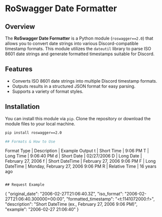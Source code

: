 # RoSwagger Date Formatter

## Overview

The **RoSwagger Date Formatter** is a Python module (`roswagger==2.0`) that allows you to convert date strings into various Discord-compatible timestamp formats. This module utilizes the `dateutil` library to parse ISO 8601 date strings and generate formatted timestamps suitable for Discord.

## Features

- Converts ISO 8601 date strings into multiple Discord timestamp formats.
- Outputs results in a structured JSON format for easy parsing.
- Supports a variety of format styles.

## Installation

You can install this module via `pip`. Clone the repository or download the module files to your local machine.

```bash
pip install roswagger==2.0

## Formats & How to Use

```
Format Type |	Description | Example Output
t |	Short Time |	9:06 PM
T |	Long Time |	9:06:40 PM
d |	Short Date |	02/27/2006
D |	Long Date |	February 27, 2006
f |	Short DateTime |	February 27, 2006 9:06 PM
F |	Long DateTime |	Monday, February 27, 2006 9:06 PM
R |	Relative Time |	16 years ago
```

## Request Example

```
{
    "original_date": "2006-02-27T21:06:40.3Z",
    "iso_format": "2006-02-27T21:06:40.300000+00:00",
    "formatted_timestamp": "<t:1141072000:f>",
    "description": "Short DateTime (ex., February 27, 2006 9:06 PM)",
    "example": "2006-02-27 21:06:40"
}
```

